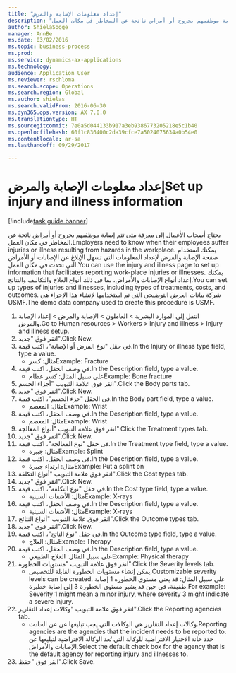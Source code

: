 ```yaml
--- 
title: "إعداد معلومات الإصابة والمرض"
description: "يحتاج أصحاب الأعمال إلى معرفة متى تتم إصابة موظفيهم بجروح أو أمراض ناتجة عن المخاطر في مكان العمل."
author: ShielaSogge
manager: AnnBe
ms.date: 03/02/2016
ms.topic: business-process
ms.prod: 
ms.service: dynamics-ax-applications
ms.technology: 
audience: Application User
ms.reviewer: rschloma
ms.search.scope: Operations
ms.search.region: Global
ms.author: shielas
ms.search.validFrom: 2016-06-30
ms.dyn365.ops.version: AX 7.0.0
ms.translationtype: HT
ms.sourcegitcommit: 7e0a5d044133b917a3eb9386773205218e5c1b40
ms.openlocfilehash: 60f1c836400c2da39cfce7a5024075634a0b54e0
ms.contentlocale: ar-sa
ms.lasthandoff: 09/29/2017

---
```

# <a name="set-up-injury-and-illness-information"></a><span data-ttu-id="ee296-103">إعداد معلومات الإصابة والمرض</span><span class="sxs-lookup"><span data-stu-id="ee296-103">Set up injury and illness information</span></span>

[!include[task guide banner](../../includes/task-guide-banner.md)]

<span data-ttu-id="ee296-104">يحتاج أصحاب الأعمال إلى معرفة متى تتم إصابة موظفيهم بجروح أو أمراض ناتجة عن المخاطر في مكان العمل.</span><span class="sxs-lookup"><span data-stu-id="ee296-104">Employers need to know when their employees suffer injuries or illness resulting from hazards in the workplace.</span></span> <span data-ttu-id="ee296-105">يمكنك استخدام صفحة الإصابة والمرض لإعداد المعلومات التي تسهل الإبلاغ عن الإصابات أو الأمراض التي تحدث في مكان العمل.</span><span class="sxs-lookup"><span data-stu-id="ee296-105">You can use the injury and illness page to set up information that facilitates reporting work-place injuries or illnesses.</span></span> <span data-ttu-id="ee296-106">يمكنك إعداد أنواع الإصابات والأمراض، بما في ذلك أنواع العلاج والتكاليف والنتائج.</span><span class="sxs-lookup"><span data-stu-id="ee296-106">You can set up types of injuries and illnesses, including types of treatments, costs, and outcomes.</span></span> <span data-ttu-id="ee296-107">شركة بيانات العرض التوضيحي التي تم استخدامها لإنشاء هذا الإجراء هي USMF.</span><span class="sxs-lookup"><span data-stu-id="ee296-107">The demo data company used to create this procedure is USMF.</span></span>

1. <span data-ttu-id="ee296-108">انتقل إلى الموارد البشرية > العاملون‬ > الإصابة والمرض > إعداد الإصابة والمرض.</span><span class="sxs-lookup"><span data-stu-id="ee296-108">Go to Human resources > Workers > Injury and illness > Injury and illness setup.</span></span>
2. <span data-ttu-id="ee296-109">انقر فوق "جديد".</span><span class="sxs-lookup"><span data-stu-id="ee296-109">Click New.</span></span>
3. <span data-ttu-id="ee296-110">في حقل "نوع المرض أو الإصابة"، اكتب قيمة.</span><span class="sxs-lookup"><span data-stu-id="ee296-110">In the Injury or illness type field, type a value.</span></span>
    * <span data-ttu-id="ee296-111">مثال: كسر</span><span class="sxs-lookup"><span data-stu-id="ee296-111">Example: Fracture</span></span>  
4. <span data-ttu-id="ee296-112">في وصف الحقل، اكتب قيمة.</span><span class="sxs-lookup"><span data-stu-id="ee296-112">In the Description field, type a value.</span></span>
    * <span data-ttu-id="ee296-113">على سبيل المثال: كسر عظام</span><span class="sxs-lookup"><span data-stu-id="ee296-113">Example: Bone fracture</span></span>  
5. <span data-ttu-id="ee296-114">انقر فوق علامة التبويب "أجزاء الجسم".</span><span class="sxs-lookup"><span data-stu-id="ee296-114">Click the Body parts tab.</span></span>
6. <span data-ttu-id="ee296-115">انقر فوق "جديد".</span><span class="sxs-lookup"><span data-stu-id="ee296-115">Click New.</span></span>
7. <span data-ttu-id="ee296-116">في الحقل "جزء الجسم"، اكتب قيمة.</span><span class="sxs-lookup"><span data-stu-id="ee296-116">In the Body part field, type a value.</span></span>
    * <span data-ttu-id="ee296-117">مثال: المعصم</span><span class="sxs-lookup"><span data-stu-id="ee296-117">Example: Wrist</span></span>  
8. <span data-ttu-id="ee296-118">في وصف الحقل، اكتب قيمة.</span><span class="sxs-lookup"><span data-stu-id="ee296-118">In the Description field, type a value.</span></span>
    * <span data-ttu-id="ee296-119">مثال: المعصم</span><span class="sxs-lookup"><span data-stu-id="ee296-119">Example: Wrist</span></span>  
9. <span data-ttu-id="ee296-120">انقر فوق علامة التبويب "أنواع المعالجة".</span><span class="sxs-lookup"><span data-stu-id="ee296-120">Click the Treatment types tab.</span></span>
10. <span data-ttu-id="ee296-121">انقر فوق "جديد".</span><span class="sxs-lookup"><span data-stu-id="ee296-121">Click New.</span></span>
11. <span data-ttu-id="ee296-122">في حقل "نوع المعالجة"، اكتب قيمة.</span><span class="sxs-lookup"><span data-stu-id="ee296-122">In the Treatment type field, type a value.</span></span>
    * <span data-ttu-id="ee296-123">مثال: جبيرة</span><span class="sxs-lookup"><span data-stu-id="ee296-123">Example: Splint</span></span>  
12. <span data-ttu-id="ee296-124">في وصف الحقل، اكتب قيمة.</span><span class="sxs-lookup"><span data-stu-id="ee296-124">In the Description field, type a value.</span></span>
    * <span data-ttu-id="ee296-125">مثال: ارتداء جبيرة</span><span class="sxs-lookup"><span data-stu-id="ee296-125">Example: Put a splint on</span></span>  
13. <span data-ttu-id="ee296-126">انقر فوق علامة التبويب "أنواع التكلفة‬".</span><span class="sxs-lookup"><span data-stu-id="ee296-126">Click the Cost types tab.</span></span>
14. <span data-ttu-id="ee296-127">انقر فوق "جديد".</span><span class="sxs-lookup"><span data-stu-id="ee296-127">Click New.</span></span>
15. <span data-ttu-id="ee296-128">في حقل "نوع التكلفة"، اكتب قيمة.</span><span class="sxs-lookup"><span data-stu-id="ee296-128">In the Cost type field, type a value.</span></span>
    * <span data-ttu-id="ee296-129">مثال: الأشعات السينية</span><span class="sxs-lookup"><span data-stu-id="ee296-129">Example: X-rays</span></span>  
16. <span data-ttu-id="ee296-130">في وصف الحقل، اكتب قيمة.</span><span class="sxs-lookup"><span data-stu-id="ee296-130">In the Description field, type a value.</span></span>
    * <span data-ttu-id="ee296-131">مثال: الأشعات السينية</span><span class="sxs-lookup"><span data-stu-id="ee296-131">Example: X-rays</span></span>  
17. <span data-ttu-id="ee296-132">انقر فوق علامة التبويب "أنواع النتائج".</span><span class="sxs-lookup"><span data-stu-id="ee296-132">Click the Outcome types tab.</span></span>
18. <span data-ttu-id="ee296-133">انقر فوق "جديد".</span><span class="sxs-lookup"><span data-stu-id="ee296-133">Click New.</span></span>
19. <span data-ttu-id="ee296-134">في حقل "نوع الناتج"، اكتب قيمة.</span><span class="sxs-lookup"><span data-stu-id="ee296-134">In the Outcome type field, type a value.</span></span>
    * <span data-ttu-id="ee296-135">مثال: العلاج</span><span class="sxs-lookup"><span data-stu-id="ee296-135">Example: Therapy</span></span>  
20. <span data-ttu-id="ee296-136">في وصف الحقل، اكتب قيمة.</span><span class="sxs-lookup"><span data-stu-id="ee296-136">In the Description field, type a value.</span></span>
    * <span data-ttu-id="ee296-137">على سبيل المثال: العلاج الطبيعي</span><span class="sxs-lookup"><span data-stu-id="ee296-137">Example: Physical therapy</span></span>  
21. <span data-ttu-id="ee296-138">انقر فوق علامة التبويب "مستويات الخطورة".</span><span class="sxs-lookup"><span data-stu-id="ee296-138">Click the Severity levels tab.</span></span>
    * <span data-ttu-id="ee296-139">يمكن إنشاء مستويات الخطورة القابلة للتخصيص.</span><span class="sxs-lookup"><span data-stu-id="ee296-139">Customizable severity levels can be created.</span></span> <span data-ttu-id="ee296-140">على سبيل المثال: قد يعني مستوى الخطورة 1 إصابة طفيفة، في حين قد يشير مستوى الخطورة 3 إلى إصابة خطيرة.</span><span class="sxs-lookup"><span data-stu-id="ee296-140">For example: Severity 1 might mean a minor injury, where severity 3 might indicate a severe injury.</span></span>  
22. <span data-ttu-id="ee296-141">انقر فوق علامة التبويب "وكالات إعداد التقارير".</span><span class="sxs-lookup"><span data-stu-id="ee296-141">Click the Reporting agencies tab.</span></span>
    * <span data-ttu-id="ee296-142">وكالات إعداد التقارير هي الوكالات التي يجب تبليغها عن عن الحادث.</span><span class="sxs-lookup"><span data-stu-id="ee296-142">Reporting agencies are the agencies that the incident needs to be reported to.</span></span> <span data-ttu-id="ee296-143">حدد خانة الاختيار الافتراضية للوكالة التي تُعد الوكالة الافتراضية لتبليغها عن الإصابات والأمراض.</span><span class="sxs-lookup"><span data-stu-id="ee296-143">Select the default check box for the agency that is the default agency for reporting injury and illnesses to.</span></span>  
23. <span data-ttu-id="ee296-144">انقر فوق "حفظ".</span><span class="sxs-lookup"><span data-stu-id="ee296-144">Click Save.</span></span>


